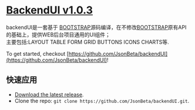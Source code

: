 # [BackendUI v1.0.3](https://github.com/JsonBeta/backendUI)

backendUI是一套基于 [BOOTSTRAP](https://github.com/JsonBeta/BOOTSTRAP "BOOTSTRAP")源码编译，在不修改[BOOTSTRAP](https://github.com/JsonBeta/BOOTSTRAP "BOOTSTRAP")原有API的基础上，提供WEB后台项目通用的UI组件；<br/>
主要包括:LAYOUT TABLE FORM GRID BUTTONS ICONS CHARTS等.

To get started, checkout [https://github.com/JsonBeta/backendUI](https://github.com/JsonBeta/backendUI)!



## 快速应用

* [Download the latest release](https://github.com/JsonBeta/backendUI/archive/master.zip).
* Clone the repo: `git clone https://github.com/JsonBeta/backendUI.git`.
